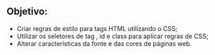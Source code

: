 ## Objetivo:

<ul>
  <li> Criar regras de estilo para tags HTML utilizando o CSS;</li>
  <li> Utilizar os seletores de tag , id e class para aplicar regras de CSS;
  <li>Alterar características da fonte e das cores de páginas web.</li>
</ul>
